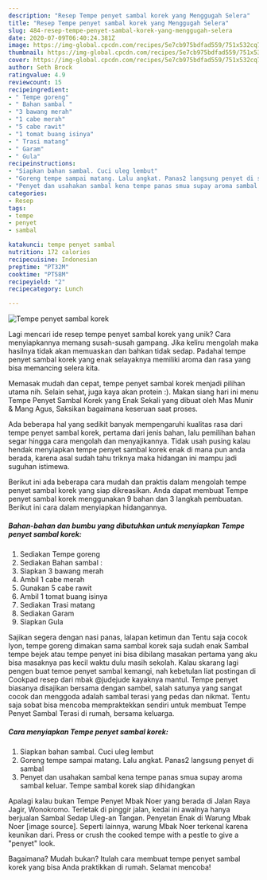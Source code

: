 ```yaml
---
description: "Resep Tempe penyet sambal korek yang Menggugah Selera"
title: "Resep Tempe penyet sambal korek yang Menggugah Selera"
slug: 484-resep-tempe-penyet-sambal-korek-yang-menggugah-selera
date: 2020-07-09T06:40:24.381Z
image: https://img-global.cpcdn.com/recipes/5e7cb975bdfad559/751x532cq70/tempe-penyet-sambal-korek-foto-resep-utama.jpg
thumbnail: https://img-global.cpcdn.com/recipes/5e7cb975bdfad559/751x532cq70/tempe-penyet-sambal-korek-foto-resep-utama.jpg
cover: https://img-global.cpcdn.com/recipes/5e7cb975bdfad559/751x532cq70/tempe-penyet-sambal-korek-foto-resep-utama.jpg
author: Seth Brock
ratingvalue: 4.9
reviewcount: 15
recipeingredient:
- " Tempe goreng"
- " Bahan sambal "
- "3 bawang merah"
- "1 cabe merah"
- "5 cabe rawit"
- "1 tomat buang isinya"
- " Trasi matang"
- " Garam"
- " Gula"
recipeinstructions:
- "Siapkan bahan sambal. Cuci uleg lembut"
- "Goreng tempe sampai matang. Lalu angkat. Panas2 langsung penyet di sambal"
- "Penyet dan usahakan sambal kena tempe panas smua supay aroma sambal keluar. Tempe sambal korek siap dihidangkan"
categories:
- Resep
tags:
- tempe
- penyet
- sambal

katakunci: tempe penyet sambal 
nutrition: 172 calories
recipecuisine: Indonesian
preptime: "PT32M"
cooktime: "PT58M"
recipeyield: "2"
recipecategory: Lunch

---
```



![Tempe penyet sambal korek](https://img-global.cpcdn.com/recipes/5e7cb975bdfad559/751x532cq70/tempe-penyet-sambal-korek-foto-resep-utama.jpg)

Lagi mencari ide resep tempe penyet sambal korek yang unik? Cara menyiapkannya memang susah-susah gampang. Jika keliru mengolah maka hasilnya tidak akan memuaskan dan bahkan tidak sedap. Padahal tempe penyet sambal korek yang enak selayaknya memiliki aroma dan rasa yang bisa memancing selera kita.

Memasak mudah dan cepat, tempe penyet sambal korek menjadi pilihan utama nih. Selain sehat, juga kaya akan protein :). Makan siang hari ini menu Tempe Penyet Sambal Korek yang Enak Sekali yang dibuat oleh Mas Munir &amp; Mang Agus, Saksikan bagaimana keseruan saat proses.

Ada beberapa hal yang sedikit banyak mempengaruhi kualitas rasa dari tempe penyet sambal korek, pertama dari jenis bahan, lalu pemilihan bahan segar hingga cara mengolah dan menyajikannya. Tidak usah pusing kalau hendak menyiapkan tempe penyet sambal korek enak di mana pun anda berada, karena asal sudah tahu triknya maka hidangan ini mampu jadi suguhan istimewa.


Berikut ini ada beberapa cara mudah dan praktis dalam mengolah tempe penyet sambal korek yang siap dikreasikan. Anda dapat membuat Tempe penyet sambal korek menggunakan 9 bahan dan 3 langkah pembuatan. Berikut ini cara dalam menyiapkan hidangannya.

<!--inarticleads1-->

##### Bahan-bahan dan bumbu yang dibutuhkan untuk menyiapkan Tempe penyet sambal korek:

1. Sediakan  Tempe goreng
1. Sediakan  Bahan sambal :
1. Siapkan 3 bawang merah
1. Ambil 1 cabe merah
1. Gunakan 5 cabe rawit
1. Ambil 1 tomat buang isinya
1. Sediakan  Trasi matang
1. Sediakan  Garam
1. Siapkan  Gula


Sajikan segera dengan nasi panas, lalapan ketimun dan Tentu saja cocok Iyon, tempe goreng dimakan sama sambal korek saja sudah enak  Sambal tempe bejek atau tempe penyet ini bisa dibilang masakan pertama yang aku bisa masaknya pas kecil waktu dulu masih sekolah. Kalau skarang lagi pengen buat temoe penyet sambal kemangi, nah kebetulan liat postingan di Cookpad resep dari mbak @judejude kayaknya mantul. Tempe penyet biasanya disajikan bersama dengan sambel, salah satunya yang sangat cocok dan menggoda adalah sambal terasi yang pedas dan nikmat. Tentu saja sobat bisa mencoba mempraktekkan sendiri untuk membuat Tempe Penyet Sambal Terasi di rumah, bersama keluarga. 

<!--inarticleads2-->

##### Cara menyiapkan Tempe penyet sambal korek:

1. Siapkan bahan sambal. Cuci uleg lembut
1. Goreng tempe sampai matang. Lalu angkat. Panas2 langsung penyet di sambal
1. Penyet dan usahakan sambal kena tempe panas smua supay aroma sambal keluar. Tempe sambal korek siap dihidangkan


Apalagi kalau bukan Tempe Penyet Mbak Noer yang berada di Jalan Raya Jagir, Wonokromo. Terletak di pinggir jalan, kedai ini awalnya hanya berjualan Sambal Sedap Uleg-an Tangan. Penyetan Enak di Warung Mbak Noer [image source]. Seperti lainnya, warung Mbak Noer terkenal karena keunikan dari. Press or crush the cooked tempe with a pestle to give a &#34;penyet&#34; look. 

Bagaimana? Mudah bukan? Itulah cara membuat tempe penyet sambal korek yang bisa Anda praktikkan di rumah. Selamat mencoba!
